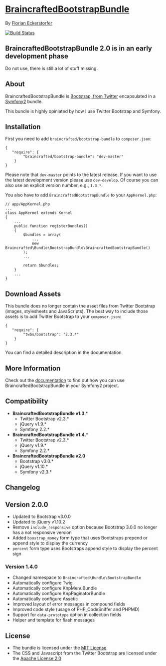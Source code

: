 [BraincraftedBootstrapBundle](http://bootstrap.braincrafted.com)
=================

By [Florian Eckerstorfer](http://florianeckerstorfer.com)

[![Build Status](https://secure.travis-ci.org/braincrafted/bootstrap-bundle.png)](http://travis-ci.org/braincrafted/bootstrap-bundle)

## BraincraftedBootstrapBundle 2.0 is in an early development phase

Do not use, there is still a lot of stuff missing.


About
-----

BraincraftedBootstrapBundle is [Bootstrap, from Twitter](http://twitter.github.com/bootstrap/) encapsulated in a [Symfony2](http://symfony.com) bundle.

This bundle is highly opiniated by how I use Twitter Bootstrap and Symfony.


Installation
------------

First you need to add `braincrafted/bootstrap-bundle` to `composer.json`:

    {
       "require": {
            "braincrafted/bootstrap-bundle": "dev-master"
        }
    }

Please note that `dev-master` points to the latest release. If you want to use the latest development version please use `dev-develop`. Of course you can also use an explicit version number, e.g., `1.3.*`.

You also have to add `BraincraftedBootstrapBundle` to your `AppKernel.php`:

    // app/AppKernel.php
    ...
    class AppKernel extends Kernel
    {
        ...
        public function registerBundles()
        {
            $bundles = array(
                ...
                new Braincrafted\Bundle\BootstrapBundle\BraincraftedBootstrapBundle()
            );
            ...

            return $bundles;
        }
        ...
    }


Download Assets
---------------

This bundle does no longer contain the asset files from Twitter Bootstrap (images, stylesheets and JavaScripts). The best way to include those assets is to add Twitter Bootstrap to your `composer.json`:

    {
       "require": {
            "twbs/bootstrap": "2.3.*"
        }
    }

You can find a detailed description in the documentation.


More Information
----------------

Check out the [documentation](http://bootstrap.braincrafted.com) to find out how you can use BraincraftedBootstrapBundle in your Symfony2 project.


Compatibility
-------------

- **BraincraftedBootstrapBundle v1.3.***
    - Twitter Bootstrap v2.3.*
    - jQuery v1.9.*
    - Symfony 2.2.*
- **BraincraftedBootstrapBundle v1.4.***
    - Twitter Bootstrap v2.3.*
    - jQuery v1.9.*
    - Symfony 2.2.*
- **BraincraftedBootstrapBundle v2.0**
    - Bootstrap v3.0.*
    - jQuery v1.10.*
    - Symfony v2.3.*


Changelog
---------

## Version 2.0.0

- Updated to Bootstrap v3.0.0
- Updated to jQuery v1.10.2
- Remove `include_responsive` option because Bootstrap 3.0.0 no longer has a not responsive version
- Added `boostrap_money` form type that uses Bootstraps prepend or append style to display the currency
- `percent` form type uses Bootstraps append style to display the percent sign

### Version 1.4.0

- Changed namespace to `Braincrafted\Bundle\BootstrapBundle`
- Automatically configure Twig
- Automatically configure KnpMenuBundle
- Automatically configure KnpPaginatorBundle
- Automatically configure Assetic
- Improved layout of error messages in compound fields
- Improved code style (usage of PHP_CodeSniffer and PHPMD)
- Support for `data-prototype` option in collection fields
- Helper and template for flash messages

License
-------

- The bundle is licensed under the [MIT License](http://opensource.org/licenses/MIT)
- The CSS and Javascript from the Twitter Bootstrap are licensed under the [Apache License 2.0](http://www.apache.org/licenses/LICENSE-2.0)
